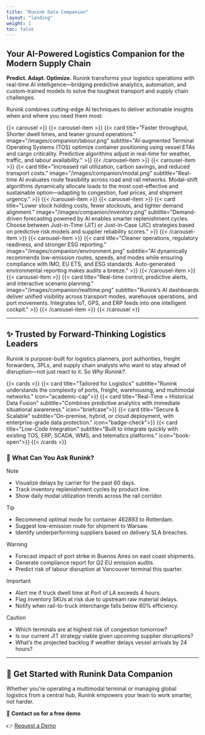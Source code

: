 ```yaml
---
title: "Runink Data Companion"
layout: "landing"
weight: 1
toc: false
---
```


## Your AI-Powered Logistics Companion for the Modern Supply Chain

**Predict. Adapt. Optimize.**
Runink transforms your logistics operations with real-time AI intelligence—bridging predictive analytics, automation, and custom-trained models to solve the toughest transport and supply chain challenges.

Runink combines cutting-edge AI techniques to deliver actionable insights when and where you need them most:

{{< carousel >}}
  {{< carousel-item >}} {{< card title="Faster throughput, Shorter dwell times, and leaner ground operations." image="/images/companion/labour.png" subtitle="AI-augmented Terminal Operating Systems (TOS) optimize container positioning using vessel ETAs and cargo criticality. Predictive algorithms adjust in real-time for weather, traffic, and labour availability." >}} {{< /carousel-item >}}
  {{< carousel-item >}} {{< card title="Increased rail utilization, carbon savings, and reduced transport costs." image="/images/companion/modal.png" subtitle="Real-time AI evaluates route feasibility across road and rail networks. Modal-shift algorithms dynamically allocate loads to the most cost-effective and sustainable option—adapting to congestion, fuel prices, and shipment urgency." >}} {{< /carousel-item >}}
  {{< carousel-item >}} {{< card title="Lower stock holding costs, fewer stockouts, and tighter demand alignment." image="/images/companion/inventory.png" subtitle="Demand-driven forecasting powered by AI enables smarter replenishment cycles. Choose between Just-in-Time (JIT) or Just-in-Case (JIC) strategies based on predictive risk models and supplier reliability scores." >}} {{< /carousel-item >}}
  {{< carousel-item >}} {{< card title="Cleaner operations, regulatory readiness, and stronger ESG reporting." image="/images/companion/environment.png" subtitle="AI dynamically recommends low-emission routes, speeds, and modes while ensuring compliance with IMO, EU ETS, and ESG standards. Auto-generated environmental reporting makes audits a breeze." >}} {{< /carousel-item >}}
  {{< carousel-item >}} {{< card title="Real-time control, predictive alerts, and interactive scenario planning." image="/images/companion/realtime.png" subtitle="Runink’s AI dashboards deliver unified visibility across transport modes, warehouse operations, and port movements. Integrates IoT, GPS, and ERP feeds into one intelligent cockpit." >}} {{< /carousel-item >}}
{{< /carousel >}}

---

## ✨ Trusted by Forward-Thinking Logistics Leaders

Runink is purpose-built for logistics planners, port authorities, freight forwarders, 3PLs, and supply chain analysts who want to stay ahead of disruption—not just react to it. So *Why Runink?*.

{{< cards >}}
  {{< card title="Tailored for Logistics" subtitle="Runink understands the complexity of ports, freight, warehousing, and multimodal networks." icon="academic-cap">}}
  {{< card title="Real-Time + Historical Data Fusion" subtitle="Combines predictive analytics with immediate situational awareness." icon="briefcase">}}
  {{< card title="Secure & Scalable" subtitle="On-premise, hybrid, or cloud deployment, with enterprise-grade data protection." icon="badge-check">}}
  {{< card title="Low-Code Integration" subtitle="Built to integrate quickly with existing TOS, ERP, SCADA, WMS, and telematics platforms." icon="book-open">}}
{{< /cards >}}


### 💬 What Can You Ask Runink?

> [!NOTE]
> * Visualize delays by carrier for the past 60 days.
> * Track inventory replenishment cycles by product line.
> * Show daily modal utilization trends across the rail corridor.

> [!TIP]
> * Recommend optimal mode for container 462893 to Rotterdam.
> * Suggest low-emission route for shipment to Warsaw.
> * Identify underperforming suppliers based on delivery SLA breaches.

> [!WARNING]
> * Forecast impact of port strike in Buenos Aires on east coast shipments.
> * Generate compliance report for Q2 EU emission audits.
> * Predict risk of labour disruption at Vancouver terminal this quarter.

> [!IMPORTANT]
> * Alert me if truck dwell time at Port of LA exceeds 4 hours.
> * Flag inventory SKUs at risk due to upstream raw material delays.
> * Notify when rail-to-truck interchange falls below 60% efficiency.

> [!CAUTION]
> * Which terminals are at highest risk of congestion tomorrow?
> * Is our current JIT strategy viable given upcoming supplier disruptions?
> * What’s the projected backlog if weather delays vessel arrivals by 24 hours?

---

## 🚀 Get Started with Runink Data Companion

Whether you're operating a multimodal terminal or managing global logistics from a central hub, Runink empowers your team to work smarter, not harder.

📩 **Contact us for a free demo** 

👉 [Request a Demo](https://www.runink.org/contact)
